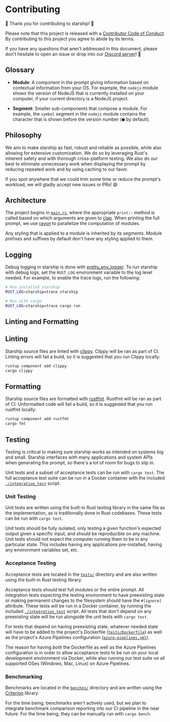 # Contributing

🚀 Thank you for contributing to starship! 🚀

Please note that this project is released with a [Contributor Code of Conduct](CODE_OF_CONDUCT.md). By contributing to this project you agree to abide by its terms.

If you have any questions that aren't addressed in this document, please don't hesitate to open an issue or drop into our [Discord server](https://discord.gg/8Jzqu3T)! 💬

## Glossary

- **Module**: A component in the prompt giving information based on contextual information from your OS. For example, the `nodejs` module shows the version of NodeJS that is currently installed on your computer, if your current directory is a NodeJS project.

- **Segment**: Smaller sub-components that compose a module. For example, the `symbol` segment in the `nodejs` module contains the character that is shown before the version number (`⬢` by default).

## Philosophy

We aim to make starship as fast, robust and reliable as possible, while also allowing for extensive customization. We do so by leveraging Rust's inherent safety and with thorough cross-platform testing. We also do our best to eliminate unnecessary work when displaying the prompt by reducing repeated work and by using caching to our favor.

If you spot anywhere that we could trim some time or reduce the prompt's workload, we will gladly accept new issues or PRs! 😄

## Architecture

The project begins in [`main.rs`](src/main.rs), where the appropriate `print::` method is called based on which arguments are given to [clap](https://crates.io/crates/clap). When printing the full prompt, we use [rayon](https://crates.io/crates/rayon) to parallelize the computation of modules.

Any styling that is applied to a module is inherited by its segments. Module prefixes and suffixes by default don't have any styling applied to them.

## Logging

Debug logging in starship is done with [pretty_env_logger](https://crates.io/crates/pretty_env_logger).
To run starship with debug logs, set the `RUST_LOG` environment variable to the log level needed.
For example, to enable the trace logs, run the following:

```sh
# Run installed starship
RUST_LOG=starship=trace starship

# Run with cargo
RUST_LOG=starship=trace cargo run
```

## Linting and Formatting

## Linting

Starship source files are linted with [clippy](https://crates.io/crates/clippy). Clippy will be ran as part of CI. Linting errors will fail a build, so it is suggested that you run Clippy locally:

```sh
rustup component add clippy
cargo clippy
```

## Formatting

Starship source files are formatted with [rustfmt](https://crates.io/crates/rustfmt-nightly). Rustfmt will be ran as part of CI. Unformatted code will fail a build, so it is suggested that you run rustfmt locally:

```sh
rustup component add rustfmt
cargo fmt
```


## Testing

Testing is critical to making sure starship works as intended on systems big and small. Starship interfaces with many applications and system APIs when generating the prompt, so there's a lot of room for bugs to slip in.

Unit tests and a subset of acceptance tests can be run with `cargo test`.
The full acceptance test suite can be run in a Docker container with the included [`./integration_test`](integration_test) script.

### Unit Testing

Unit tests are written using the built-in Rust testing library in the same file as the implementation, as is traditionally done in Rust codebases. These tests can be run with `cargo test`.

Unit tests should be fully isolated, only testing a given function's expected output given a specific input, and should be reproducible on any machine. Unit tests should not expect the computer running them to be in any particular state. This includes having any applications pre-installed, having any environment variables set, etc.

### Acceptance Testing

Acceptance tests are located in the [`tests/`](tests) directory and are also written using the built-in Rust testing library.

Acceptance tests should test full modules or the entire prompt. All integration tests expecting the testing environment to have preexisting state or making permanent changes to the filesystem should have the `#[ignore]` attribute. These tests will be run in a Docker container, by running the included [`./integration_test`](integration_test) script. All tests that don't depend on any preexisting state will be run alongside the unit tests with `cargo test`.

For tests that depend on having preexisting state, whatever needed state will have to be added to the project's Dockerfile ([`tests/Dockerfile`](tests/Dockerfile)) as well as the project's Azure Pipelines configuration ([`azure-pipelines.yml`](azure-pipelines.yml)).

The reason for having _both_ the Dockerfile as well as the Azure Pipelines configuration is in order to allow acceptance tests to be run on your local development environment via Docker, while also running our test suite on all supported OSes (Windows, Mac, Linux) on Azure Pipelines.

### Benchmarking

Benchmarks are located in the [`benches/`](benches) directory and are written using the [Criterion](https://crates.io/crates/criterion) library.

For the time being, benchmarks aren't actively used, but we plan to integrate benchmark comparison reporting into our CI pipeline in the near future. For the time being, they can be manually run with `cargo bench`.
